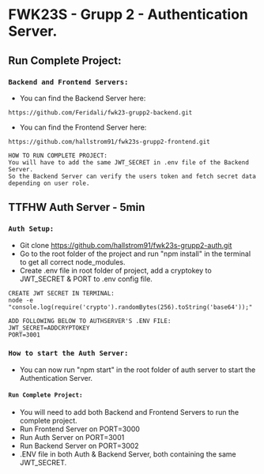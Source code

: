 # FWK23S - Grupp 2 - Authentication Server.

## Run Complete Project:

### `Backend and Frontend Servers:`
- You can find the Backend Server here:
```Backend
https://github.com/Feridali/fwk23-grupp2-backend.git
```

- You can find the Frontend Server here:
```
https://github.com/hallstrom91/fwk23s-grupp2-frontend.git
```

```NOTES
HOW TO RUN COMPLETE PROJECT:
You will have to add the same JWT_SECRET in .env file of the Backend Server.
So the Backend Server can verify the users token and fetch secret data depending on user role.
```

## TTFHW Auth Server - 5min

### `Auth Setup:`
- Git clone https://github.com/hallstrom91/fwk23s-grupp2-auth.git
- Go to the root folder of the project and run "npm install" in the terminal to get all correct node_modules.
- Create .env file in root folder of project, add a cryptokey to JWT_SECRET & PORT to .env config file.

```CREATEJWT
CREATE JWT SECRET IN TERMINAL:
node -e "console.log(require('crypto').randomBytes(256).toString('base64'));"
```
  
```.ENV
ADD FOLLOWING BELOW TO AUTHSERVER'S .ENV FILE:
JWT_SECRET=ADDCRYPTOKEY
PORT=3001
```

### `How to start the Auth Server:`
- You can now run "npm start" in the root folder of auth server to start the Authentication Server.

#### `Run Complete Project:`
- You will need to add both Backend and Frontend Servers to run the complete project.
- Run Frontend Server on PORT=3000
- Run Auth Server on PORT=3001
- Run Backend Server on PORT=3002
- .ENV file in both Auth & Backend Server, both containing the same JWT_SECRET.
